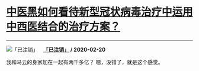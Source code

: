 # [中医黑如何看待新型冠状病毒治疗中运用中西医结合的治疗方案？](https://www.zhihu.com/answer/1025899489)

----------------------------------------------------------------------------

![「已注销」](https://pic1.zhimg.com/da8e974dc.jpg?source=1940ef5c "「已注销」")&emsp;**[「已注销」](https://www.zhihu.com/people/yue-long-men-3) / 2020-02-20**

我和马云的身家加在一起有两千多亿？  嗯，没错了，就是这个感觉。

